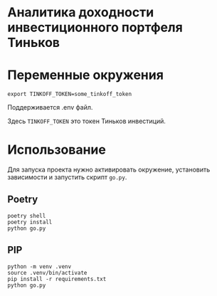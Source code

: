 Аналитика доходности инвестиционного портфеля Тиньков
======================================================

# Переменные окружения
```
export TINKOFF_TOKEN=some_tinkoff_token
```
Поддерживается .env файл.

Здесь `TINKOFF_TOKEN` это токен Тиньков инвестиций.

# Использование
Для запуска проекта нужно активировать окружение, установить зависимости и запустить скрипт `go.py`.

## Poetry
```
poetry shell
poetry install 
python go.py
```

## PIP
```
python -m venv .venv
source .venv/bin/activate
pip install -r requirements.txt
python go.py
```